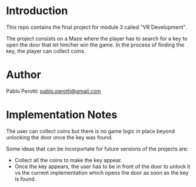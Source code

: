 # Introduction

This repo contains the final project for module 3 called "VR Development". 

The project consists on a Maze where the player has to search for a key to open the door that let him/her win the game. In the process of finding the key, the player can collect coins.

# Author
Pablo Perotti: pablo.perotti@gmail.com

# Implementation Notes
The user can collect coins but there is no game logic in place beyond unlocking the door once the key was found.

Some ideas that can be incorportate for future versions of the projects are: 
- Collect all the coins to make the key appear.
- Once the key appears, the user has to be in front of the door to unlock it vs the current implementation which opens the door as soon as the key is found.